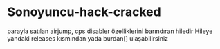 # Sonoyuncu-hack-cracked
parayla satılan airjump, cps disabler özelliklerini barındıran hiledir
Hileye yandaki releases kısmından yada burdan[] ulaşabilirsiniz

